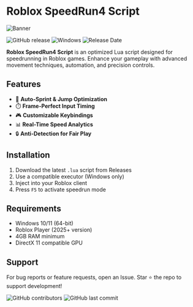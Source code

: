 # Roblox SpeedRun4 Script

![Banner](https://i.postimg.cc/05LM1bYD/e0a4f47f-0736-4eee-9791-425172eba9ba.png)

![GitHub release](https://img.shields.io/github/v/release/roblox-speedrun4/script?include_prereleases&label=Latest%20Version)
![Windows](https://img.shields.io/badge/Platform-Windows-0078D6?logo=windows)
![Release Date](https://img.shields.io/badge/Release-2025-blueviolet)

**Roblox SpeedRun4 Script** is an optimized Lua script designed for speedrunning in Roblox games. Enhance your gameplay with advanced movement techniques, automation, and precision controls.

## Features
- 🚀 **Auto-Sprint & Jump Optimization**
- ⏱️ **Frame-Perfect Input Timing**
- 🎮 **Customizable Keybindings**
- 📊 **Real-Time Speed Analytics**
- 🔒 **Anti-Detection for Fair Play**

## Installation
1. Download the latest `.lua` script from Releases
2. Use a compatible executor (Windows only)
3. Inject into your Roblox client
4. Press `F5` to activate speedrun mode

## Requirements
- Windows 10/11 (64-bit)
- Roblox Player (2025+ version)
- 4GB RAM minimum
- DirectX 11 compatible GPU

## Support
For bug reports or feature requests, open an Issue. Star ⭐ the repo to support development!

![GitHub contributors](https://img.shields.io/github/contributors/roblox-speedrun4/script?color=green)
![GitHub last commit](https://img.shields.io/github/last-commit/roblox-speedrun4/script)